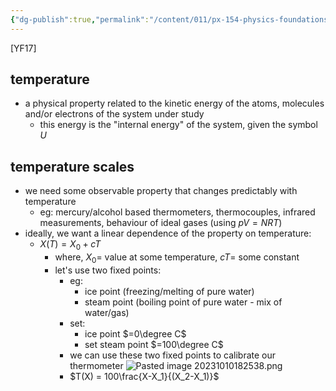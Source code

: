 ```yaml
---
{"dg-publish":true,"permalink":"/content/011/px-154-physics-foundations/px-154-b-thermal-physics/px-154-b1-heat-and-temperature/","noteIcon":"1","created":"2025-08-27T13:14:08.597+01:00","updated":"2024-11-26T19:49:17.000+00:00"}
---
```


[YF17]
## temperature 
- a physical property related to the kinetic energy of the atoms, molecules and/or electrons of the system under study
	- this energy is the "internal energy" of the system, given the symbol $U$
## temperature scales
- we need some observable property that changes predictably with temperature
	- eg: mercury/alcohol based thermometers, thermocouples, infrared measurements, behaviour of ideal gases (using $pV=NRT$)
- ideally, we want a linear dependence of the property on temperature:
	- $X(T)=X_0+cT$
		- where, $X_0=$ value at some temperature, $cT=$ some constant
		- let's use two fixed points:
			- eg:
				- ice point (freezing/melting of pure water)
				- steam point (boiling point of pure water - mix of water/gas)
			- set:
				- ice point $=0\degree C$
				- set steam point $=100\degree C$
			- we can use these two fixed points to calibrate our thermometer
			![Pasted image 20231010182538.png](/img/user/pics/Pasted%20image%2020231010182538.png)
			- $T(X) = 100\frac{X-X_1}{(X_2-X_1)}$

